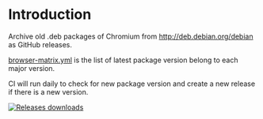 # Introduction

Archive old .deb packages of Chromium from http://deb.debian.org/debian as GitHub
releases.

[browser-matrix.yml](browser-matrix.yml) is the list of latest package version belong to each major version.

CI will run daily to check for new package version and create a new release if there is a new version.

[![Releases downloads](https://img.shields.io/github/downloads/NDViet/chromium-stable/total.svg)](https://github.com/NDViet/chromium-stable/releases)
